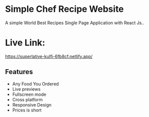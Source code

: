 
# Simple Chef Recipe Website

A simple World Best Recipes Single Page Application with React Js..

# Live Link: 

https://superlative-kulfi-6fb8cf.netlify.app/

## Features

- Any Food You Ordered
- Live previews
- Fullscreen mode
- Cross platform
- Responsive Design
- Prices is short


